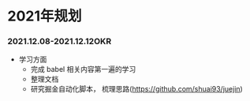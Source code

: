 # 2021年规划

### 2021.12.08-2021.12.12OKR

- 学习方面
    - 完成 babel 相关内容第一遍的学习
    - 整理文档
    - 研究掘金自动化脚本， 梳理思路(https://github.com/shuai93/juejin)

